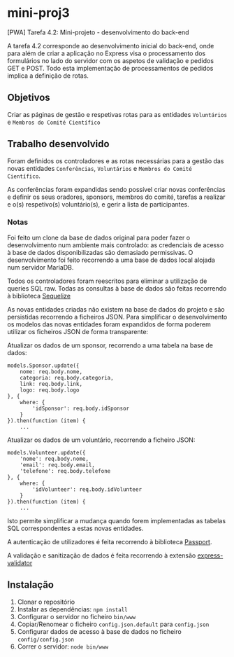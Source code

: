 # mini-proj3
[PWA] Tarefa 4.2: Mini-projeto - desenvolvimento do back-end

A tarefa 4.2 corresponde ao desenvolvimento inicial do back-end, onde para além de criar a aplicação no Express visa o processamento dos formulários no lado do servidor com os aspetos de validação e pedidos GET e POST. Todo esta implementação de processamentos de pedidos implica a definição de rotas. 

## Objetivos

Criar as páginas de gestão e respetivas rotas para as entidades `Voluntários` e `Membros do Comité Científico`

## Trabalho desenvolvido

Foram definidos os controladores e as rotas necessárias para a gestão das novas entidades `Conferências`, `Voluntários` e `Membros do Comité Científico`.

As conferências foram expandidas sendo possível criar novas conferências e definir os seus oradores, sponsors, membros do comité, tarefas a realizar e o(s) respetivo(s) voluntário(s), e gerir a lista de participantes.

### Notas

Foi feito um clone da base de dados original para poder fazer o desenvolvimento num ambiente mais controlado: as credenciais de acesso à base de dados disponibilizadas são demasiado permissivas. O desenvolvimento foi feito recorrendo a uma base de dados local alojada num servidor MariaDB.

Todos os controladores foram reescritos para eliminar a utilização de queries SQL raw.
Todas as consultas à base de dados são feitas recorrendo à biblioteca [Sequelize](https://sequelize.org/)

As novas entidades criadas não existem na base de dados do projeto e são persistidas recorrendo a ficheiros JSON.
Para simplificar o desenvolvimento os modelos das novas entidades foram expandidos de forma poderem utilizar os ficheiros JSON de forma transparente:

Atualizar os dados de um sponsor, recorrendo a uma tabela na base de dados:
```
models.Sponsor.update({
    nome: req.body.nome,
    categoria: req.body.categoria,
    link: req.body.link,
    logo: req.body.logo
}, {
    where: {
        'idSponsor': req.body.idSponsor
    }
}).then(function (item) {
    ...
```

Atualizar os dados de um voluntário, recorrendo a ficheiro JSON:
```
models.Volunteer.update({
    'nome': req.body.nome,
    'email': req.body.email,
    'telefone': req.body.telefone
}, {
    where: {
        'idVolunteer': req.body.idVolunteer
    }
}).then(function (item) {
    ...
```

Isto permite simplificar a mudança quando forem implementadas as tabelas SQL correspondentes a estas novas entidades.

A autenticação de utilizadores é feita recorrendo à biblioteca [Passport](http://www.passportjs.org/).

A validação e sanitização de dados é feita recorrendo à extensão [express-validator](https://express-validator.github.io/docs/)

## Instalação

1. Clonar o repositório
2. Instalar as dependências: `npm install`
3. Configurar o servidor no ficheiro `bin/www`
4. Copiar/Renomear o ficheiro `config.json.default` para `config.json`
5. Configurar dados de acesso à base de dados no ficheiro `config/config.json`
6. Correr o servidor: `node bin/www`
